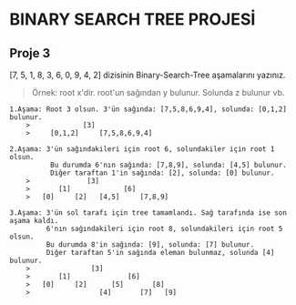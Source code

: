 # BINARY SEARCH TREE PROJESİ

## Proje 3
[7, 5, 1, 8, 3, 6, 0, 9, 4, 2] dizisinin Binary-Search-Tree aşamalarını yazınız.
> Örnek: root x'dir. root'un sağından y bulunur. Solunda z bulunur vb.
```
1.Aşama: Root 3 olsun. 3'ün sağında: [7,5,8,6,9,4], solunda: [0,1,2] bulunur.
    >             [3]
    >     [0,1,2]     [7,5,8,6,9,4] 
```
```
2.Aşama: 3'ün sağındakileri için root 6, solundakiler için root 1 olsun.
          Bu durumda 6'nın sağında: [7,8,9], solunda: [4,5] bulunur.
          Diğer taraftan 1'in sağında: [2], solunda: [0] bulunur.
    >              [3]
    >       [1]             [6]
    >   [0]     [2]   [4,5]     [7,8,9]
```
```
3.Aşama: 3'ün sol tarafı için tree tamamlandı. Sağ tarafında ise son aşama kaldı.
         6'nın sağındakileri için root 8, solundakileri için root 5 olsun.
         Bu durumda 8'in sağında: [9], solunda: [7] bulunur.
         Diğer taraftan 5'in sağında eleman bulunmaz, solunda [4] bulunur.
    >               [3]
    >       [1]              [6]
    >   [0]     [2]      [5]       [8]
    >                 [4]       [7]   [9]
```